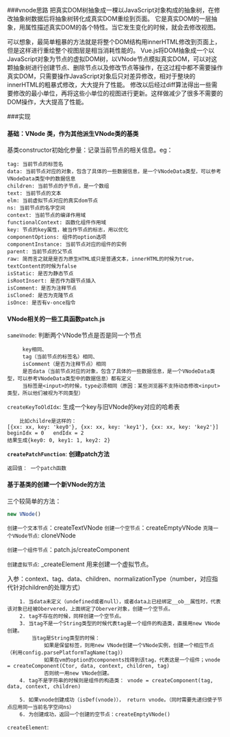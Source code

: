 ###vnode思路
把真实DOM树抽象成一棵以JavaScript对象构成的抽象树，在修改抽象树数据后将抽象树转化成真实DOM重绘到页面。
它是真实DOM的一层抽象，用属性描述真实DOM的各个特性。当它发生变化的时候，就会去修改视图。

可以想象，最简单粗暴的方法就是将整个DOM结构用innerHTML修改到页面上，但是这样进行重绘整个视图层是相当消耗性能的。
Vue.js将DOM抽象成一个以JavaScript对象为节点的虚拟DOM树，以VNode节点模拟真实DOM，可以对这颗抽象树进行创建节点、删除节点以及修改节点等操作，在这过程中都不需要操作真实DOM，只需要操作JavaScript对象后只对差异修改，相对于整块的innerHTML的粗暴式修改，大大提升了性能。
修改以后经过diff算法得出一些需要修改的最小单位，再将这些小单位的视图进行更新。这样做减少了很多不需要的DOM操作，大大提高了性能。

###实现
#### 基础：VNode 类，作为其他派生VNode类的基类
基类constructor初始化参量：记录当前节点的相关信息。eg：

    tag: 当前节点的标签名
    data: 当前节点对应的对象，包含了具体的一些数据信息，是一个VNodeData类型，可以参考VNodeData类型中的数据信息
    children: 当前节点的子节点，是一个数组
    text: 当前节点的文本
    elm: 当前虚拟节点对应的真实dom节点
    ns: 当前节点的名字空间
    context: 当前节点的编译作用域
    functionalContext: 函数化组件作用域
    key: 节点的key属性，被当作节点的标志，用以优化
    componentOptions: 组件的option选项
    componentInstance: 当前节点对应的组件的实例
    parent: 当前节点的父节点
    raw: 简而言之就是是否为原生HTML或只是普通文本，innerHTML的时候为true，textContent的时候为false
    isStatic: 是否为静态节点
    isRootInsert: 是否作为跟节点插入
    isComment: 是否为注释节点
    isCloned: 是否为克隆节点
    isOnce: 是否有v-once指令


#### VNode相关的一些工具函数patch.js
`sameVnode`: 判断两个VNode节点是否是同一个节点
		

		 key相同、
		 tag（当前节点的标签名）相同、
		 isComment（是否为注释节点）相同
		 是否data（当前节点对应的对象，包含了具体的一些数据信息，是一个VNodeData类型，可以参考VNodeData类型中的数据信息）都有定义
		 当标签是<input>的时候，type必须相同（原因：某些浏览器不支持动态修改<input>类型，所以他们被视为不同类型）

`createKeyToOldIdx`: 生成一个key与旧VNode的key对应的哈希表
		

		比如childre是这样的：
	[{xx: xx, key: 'key0'}, {xx: xx, key: 'key1'}, {xx: xx, key: 'key2'}]  beginIdx = 0   endIdx = 2  
  	结果生成{key0: 0, key1: 1, key2: 2}

**`createPatchFunction`**: **创建patch方法**


	返回值： 一个patch函数



#### 基于基类的创建一个新VNode的方法



三个较简单的方法：

```javascript
new VNode()
```

`创建一个文本节点`：createTextVNode
`创建一个空节点`：createEmptyVNode
`克隆一个VNode节点`: cloneVNode



 `创建一个组件节点`：patch.js/createComponent

 `创建虚拟节点`: _createElement 用来创建一个虚拟节点。

入参：context、tag、data、children、normalizationType（number，对应指代针对children的处理方式）

		1. 当data未定义（undefined或者null），或者data上已经绑定__ob__属性时，代表该对象已经被Obervered，上面绑定了Oberver对象，创建一个空节点。
		2. tag不存在的时候，同样创建一个空节点。
		3. 当tag不是一个String类型的时候代表tag是一个组件的构造类，直接用new VNode创建。
			当tag是String类型的时候：
				如果是保留标签，则用new VNode创建一个VNode实例，创建一个相应节点（利用config.parsePlatformTagName(tag)）
				如果在vm的option的components找得到该tag，代表这是一个组件；vnode = createComponent(Ctor, data, context, children, tag)
				否则统一用new VNode创建。
		4. tag不是字符串的时候则是组件的构造类： vnode = createComponent(tag, data, context, children)
		
		5. 如果vnode创建成功（isDef(vnode)）， return vnode。（同时需要先递归使子节点应用同一当前名字空间ns）
		6. 为创建成功，返回一个创建的空节点：createEmptyVNode()

`createElement`: